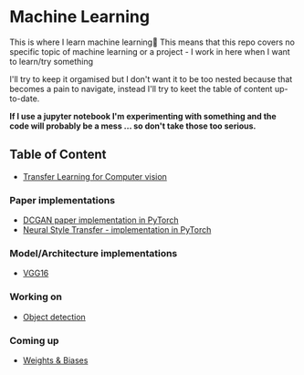 # Machine Learning

This is where I learn machine learning🤷‍  This means that this repo covers no specific topic of machine learning or a project - I work in here when I want to learn/try something

I'll try to keep it orgamised but I don't want it to be too nested because that becomes a pain to navigate, instead I'll try to keet the table of content up-to-date.

**If I use a jupyter notebook I'm experimenting with something and the code will probably be a mess ... so don't take those too serious.**

## Table of Content
* [Transfer Learning for Computer vision](https://github.com/wilhelmberghammer/MachineLearning/tree/main/transfer_learning_cv)

### Paper implementations
* [DCGAN paper implementation in PyTorch](https://github.com/wilhelmberghammer/MachineLearning/tree/main/DCGAN_pytorch)
* [Neural Style Transfer - implementation in PyTorch](https://github.com/wilhelmberghammer/MachineLearning/tree/main/neural_style_transfer)

### Model/Architecture implementations
* [VGG16](https://github.com/wilhelmberghammer/MachineLearning/tree/main/cnn_architectures/vgg16.py)

### Working on
* [Object detection](https://github.com/wilhelmberghammer/MachineLearning/tree/main/object_detection)


### Coming up
* [Weights & Biases](https://wandb.ai/site)
